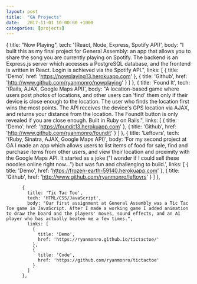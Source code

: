```yaml
---
layout: post
title:  "GA Projects"
date:   2017-11-01 10:00:00 +1000
categories: [projects]
---
```


{
            title: "Now Playing",
            tech: '(React, Node, Express, Spotify API)',
            body: "I built this as my final project for General Assembly: an app that allows you to share the song you are currently playing on Spotify. The backend is an Express.js server which accesses a PostgreSQL database, and the frontend is written in React. Login is achieved via the Spotify API.",
            links: [
              {
                title: 'Demo',
                href: 'https://nowplaying13.herokuapp.com'
              },
              {
                title: 'Github',
                href: 'http://www.github.com/ryanmonro/nowplaying'
              }
            ]
          },
          {
            title: 'Found It',
            tech: '(Rails, AJAX, Google Maps API)',
            body: "A location-based game where users post photos of locations, and other users can 'find' them only if their device is close enough to the location. The user who finds the location first wins the most points. The API receives the device's GPS location via AJAX, and returns your distance from the location. The FoundIt button is only revealed if you are close enough. Built in Ruby on Rails.",
            links: [
              {
                title: 'Demo',
                href: 'https://foundit13.herokuapp.com'
              },
              {
                title: 'Github',
                href: 'http://www.github.com/ryanmonro/foundit'
              }
            ]
          },
          {
            title: 'Leftovrs',
            tech: '(Ruby, Sinatra, AJAX, Google Maps API)',
            body: 'For my second project at GA I made an app which allows users to list items of food for sale, find and purchase items from other users, and view their location and proximity with the Google Maps API. It started as a joke ("I wonder if I could sell these noodles online right now...") but was fun and challenging to build.',
            links: [
              {
                title: 'Demo',
                href: 'https://frozen-earth-59140.herokuapp.com'
              },
              {
                title: 'Github',
                href: 'http://www.github.com/ryanmonro/leftovrs'
              }
            ]
          },
          
          {
            title: 'Tic Tac Toe',
            tech: 'HTML/CSS/JavaScript',
            body: "Our first assignment at General Assembly was a Tic Tac Toe game in JavaScript. After I made a working game I added animation to draw the board and the players' moves, sound effects, and an AI player who has actually beaten me a few times.",
            links: [
              {
                title: 'Demo',
                href: 'https://ryanmonro.github.io/tictactoe/'
              },
              {
                title: 'Code',
                href: 'https://github.com/ryanmonro/tictactoe'
              }
            ]
          },